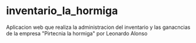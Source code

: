 # inventario_la_hormiga
Aplicacion web que realiza la administracion del inventario y las ganacncias de la empresa "Pirtecnia la hormiga"
por Leonardo Alonso
